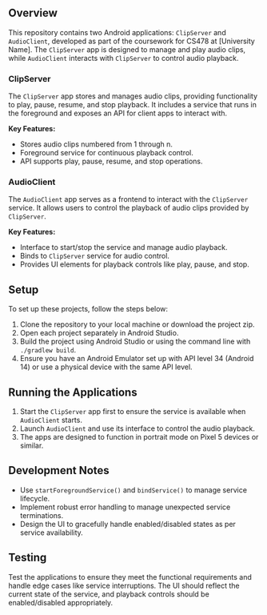 
## Overview

This repository contains two Android applications: `ClipServer` and `AudioClient`, developed as part of the coursework for CS478 at [University Name]. The `ClipServer` app is designed to manage and play audio clips, while `AudioClient` interacts with `ClipServer` to control audio playback.

### ClipServer

The `ClipServer` app stores and manages audio clips, providing functionality to play, pause, resume, and stop playback. It includes a service that runs in the foreground and exposes an API for client apps to interact with.

**Key Features:**
- Stores audio clips numbered from 1 through n.
- Foreground service for continuous playback control.
- API supports play, pause, resume, and stop operations.

### AudioClient

The `AudioClient` app serves as a frontend to interact with the `ClipServer` service. It allows users to control the playback of audio clips provided by `ClipServer`.

**Key Features:**
- Interface to start/stop the service and manage audio playback.
- Binds to `ClipServer` service for audio control.
- Provides UI elements for playback controls like play, pause, and stop.

## Setup

To set up these projects, follow the steps below:

1. Clone the repository to your local machine or download the project zip.
2. Open each project separately in Android Studio.
3. Build the project using Android Studio or using the command line with `./gradlew build`.
4. Ensure you have an Android Emulator set up with API level 34 (Android 14) or use a physical device with the same API level.

## Running the Applications

1. Start the `ClipServer` app first to ensure the service is available when `AudioClient` starts.
2. Launch `AudioClient` and use its interface to control the audio playback.
3. The apps are designed to function in portrait mode on Pixel 5 devices or similar.

## Development Notes

- Use `startForegroundService()` and `bindService()` to manage service lifecycle.
- Implement robust error handling to manage unexpected service terminations.
- Design the UI to gracefully handle enabled/disabled states as per service availability.

## Testing

Test the applications to ensure they meet the functional requirements and handle edge cases like service interruptions. The UI should reflect the current state of the service, and playback controls should be enabled/disabled appropriately.
